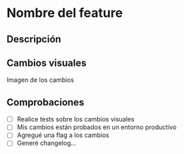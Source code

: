 # Nombre del feature

## Descripción

## Cambios visuales
Imagen de los cambios

## Comprobaciones

-[ ] Realice tests sobre los cambios visuales
-[ ] Mis cambios están probados en un entorno productivo
-[ ] Agregué una flag a los cambios
-[ ] Generé changelog... 